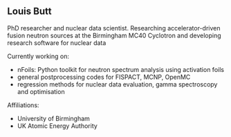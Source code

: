 ## Louis Butt

PhD researcher and nuclear data scientist. Researching accelerator-driven fusion neutron sources at the Birmingham MC40 Cyclotron and developing research software for nuclear data

Currently working on:
- nFoils: Python toolkit for neutron spectrum analysis using activation foils
- general postprocessing codes for FISPACT, MCNP, OpenMC
- regression methods for nuclear data evaluation, gamma spectroscopy and optimisation

Affiliations: 
- University of Birmingham
- UK Atomic Energy Authority
